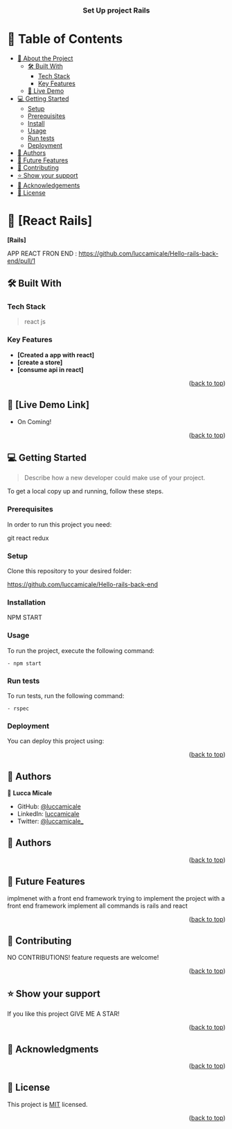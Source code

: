 <a name="readme-top"></a>

<div align="center">

  <h3><b>Set Up project  Rails</b></h3>

</div>

# 📗 Table of Contents

- [📖 About the Project](#about-project)
  - [🛠 Built With](#built-with)
    - [Tech Stack](#tech-stack)
    - [Key Features](#key-features)
  - [🚀 Live Demo](#live-demo)
- [💻 Getting Started](#getting-started)
  - [Setup](#setup)
  - [Prerequisites](#prerequisites)
  - [Install](#install)
  - [Usage](#usage)
  - [Run tests](#run-tests)
  - [Deployment](#triangular_flag_on_post-deployment)
- [👥 Authors](#authors)
- [🔭 Future Features](#future-features)
- [🤝 Contributing](#contributing)
- [⭐️ Show your support](#support)
- [🙏 Acknowledgements](#acknowledgements)
- [📝 License](#license)


# 📖 [React Rails] <a name="about-project"></a>

**[Rails]** 

APP REACT FRON END : https://github.com/luccamicale/Hello-rails-back-end/pull/1

## 🛠 Built With <a name="built-with"></a>

### Tech Stack <a name="tech-stack"></a>

> react js


### Key Features <a name="key-features"></a>

- **[Created a app with react]**
- **[create a store]**
- **[consume api in react]**

<p align="right">(<a href="#readme-top">back to top</a>)</p>


## 🚀 [Live Demo Link] <a name="live-demo"></a>

- On Coming!


<p align="right">(<a href="#readme-top">back to top</a>)</p>


## 💻 Getting Started <a name="getting-started"></a>

> Describe how a new developer could make use of your project.

To get a local copy up and running, follow these steps.

### Prerequisites

In order to run this project you need:

 git
 react
 redux

### Setup

Clone this repository to your desired folder:

https://github.com/luccamicale/Hello-rails-back-end

### Installation
  NPM START

### Usage
To run the project, execute the following command:
```
- npm start
```

### Run tests
To run tests, run the following command:
```
- rspec
```
### Deployment

You can deploy this project using:



<p align="right">(<a href="#readme-top">back to top</a>)</p>


## 👥 Authors <a name="authors"></a>

👤 **Lucca Micale**

- GitHub: [@luccamicale](https://github.com/luccamicale)
- LinkedIn: [luccamicale](https://www.linkedin.com/in/luccamicale/)
- Twitter: [@luccamicale_](https://twitter.com/LuccaMicale_)

## 👥 Authors <a name="authors"></a>

<p align="right">(<a href="#readme-top">back to top</a>)</p>


## 🔭 Future Features <a name="future-features"></a>

implmenet with a front end framework trying to implement the project with a front end framework
implement all commands is rails and react

<p align="right">(<a href="#readme-top">back to top</a>)</p>

## 🤝 Contributing <a name="contributing"></a>

NO CONTRIBUTIONS! 
feature requests are welcome!

<p align="right">(<a href="#readme-top">back to top</a>)</p>


## ⭐️ Show your support <a name="support"></a>

If you like this project GIVE ME A STAR!

<p align="right">(<a href="#readme-top">back to top</a>)</p>


## 🙏 Acknowledgments <a name="acknowledgements"></a>


<p align="right">(<a href="#readme-top">back to top</a>)</p>

## 📝 License <a name="license"></a>

This project is [MIT](https://github.com/luccamicale/Blog-App-Rails/blob/validations-and-model/LICENSE) licensed.


<p align="right">(<a href="#readme-top">back to top</a>)</p>